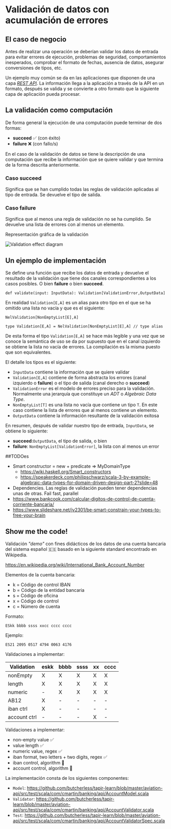 # Validación de datos con acumulación de errores

## El caso de negocio

Antes de realizar una operación se deberían validar los datos de entrada para evitar errores de ejecución, problemas de seguridad, comportamientos inesperados, comprobar el formato de fechas, ausencia de datos, asegurar conversiones de tipos, etc.

Un ejemplo muy común se da en las aplicaciones que disponen de una capa [*REST API*](https://en.wikipedia.org/wiki/Representational_state_transfer). La información llega a la aplicación a través de la API en un formato, después se valida y se convierte a otro formato que la siguiente capa de aplicación pueda procesar.


## La validación como computación

De forma general la ejecución de una computación puede terminar de dos formas:
- **succeed** :white_check_mark: (con éxito)
- **failure** :x: (con fallo/s)

En el caso de la validación de datos se tiene la descripción de una computación que recibe la información que se quiere validar y que termina de la forma descrita anteriormente.

### Caso succeed
Significa que se han cumplido todas las reglas de validación aplicadas al tipo de entrada. Se devuelve el tipo de salida.

### Caso failure
Significa que al menos una regla de validación no se ha cumplido. Se devuelve una lista de errores con al menos un elemento.

Representación gráfica de la validación

![Validation effect diagram](http://www.plantuml.com/plantuml/proxy?cache=no&src=https://raw.githubusercontent.com/butcherless/tapir-learn/master/docs/validation-effect-diagram.puml)

## Un ejemplo de implementación

Se define una función que recibe los datos de entrada y devuelve el resultado de la validación que tiene dos canales correspondientes a los casos posibles. O bien **failure** o bien **succeed**.

`def validate(input: InputData): Validation[ValidationError,OutputData]`

En realidad `Validation[E,A]` es un alias para otro tipo en el que se ha omitido una lista no vacía y que es el siguiente:

`NelValidation[NonEmptyList[E],A]`

`type Validation[E,A] = NelValidation[NonEmptyList[E],A] // type alias`

De esta forma el tipo `Validation[E,A]` se hace más legible y una vez que se conoce la semántica de uso se da por supuesto que en el canal izquierdo se obtiene la lista no vacía de errores. La compilación es la misma puesto que son equivalentes.

El detalle los tipos es el siguiente:
- `InputData` contiene la información que se quiere validar
- `Validation[E,A]` contiene de forma abstracta los errores (canal izquierdo o **failure**) o el tipo de salida (canal derecho o **succeed**)
- `ValidationError` es el modelo de errores preciso para la validación. Normalmente una jerarquía que constituye un *ADT* o *Algebraic Data Type*.
- `NonEmptyList[T]` es una lista no vacía que contiene un tipo `T`. En este caso contiene la lista de errores que al menos contiene un elemento.
- `OutputData` contiene la información resultante de la validación exitosa

En resumen, después de validar nuestro tipo de entrada, `InputData`, se obtiene lo siguiente:

- **succeed**:`OutputData`, el tipo de salida, o bien
- **failure**: `NonEmptyList[ValidationError]`, la lista con al menos un error

##TODOes

- Smart constructor = new + predicate => MyDomainType
  - https://wiki.haskell.org/Smart_constructors
  - https://speakerdeck.com/philipschwarz/scala-3-by-example-algebraic-data-types-for-domain-driven-design-part-2?slide=48
- Dependencies. Las reglas de validación pueden tener dependencias unas de otras. Fail fast, parallel
- https://www.bankcook.com/calcular-digitos-de-control-de-cuenta-corriente-bancaria/
- https://www.slideshare.net/jv2301/be-smart-constrain-your-types-to-free-your-brain


## Show me the code!

Validación *"demo"* con fines didácticos de los datos de una cuenta bancaria del sistema español :es: basado en la siguiente standard encontrado en Wikipedia.

https://en.wikipedia.org/wiki/International_Bank_Account_Number

Elementos de la cuenta bancaria:

- k = Código de control IBAN
- b = Código de la entidad bancaria
- s = Código de oficina
- x = Código de control
- c = Número de cuenta

Formato:

`ESkk bbbb ssss xxcc cccc cccc`

Ejemplo:

`ES21 2095 0517 4794 0063 4176`

Validaciones a implementar:

|Validation  | eskk | bbbb | ssss |  xx  | cccc |
|------------|------|------|------|------|------|
|nonEmpty    | X    | X    | X    | X    | X    |
|length      | X    | X    | X    | X    | X    |
|numeric     | -    | X    | X    | X    | X    |
|AB12        | X    | -    | -    | -    | -    |
|iban ctrl   | X    | -    | -    | -    | -    |
|account ctrl| -    | -    | -    | X    | -    |

Validaciones a implementar:

- non-empty value :white_check_mark:
- value length :white_check_mark:
- numeric value, regex :white_check_mark:
- iban format, two letters + two digits, regex :white_check_mark:
- iban control, algorithm :black_square_button:
- account control, algorithm :black_square_button:

La implementación consta de los siguientes componentes:

- `Model`: https://github.com/butcherless/tapir-learn/blob/master/aviation-api/src/test/scala/com/cmartin/banking/api/AccountModel.scala
- `Validator`: https://github.com/butcherless/tapir-learn/blob/master/aviation-api/src/test/scala/com/cmartin/banking/api/AccountValidator.scala
- `Test`: https://github.com/butcherless/tapir-learn/blob/master/aviation-api/src/test/scala/com/cmartin/banking/api/AccountValidatorSpec.scala
